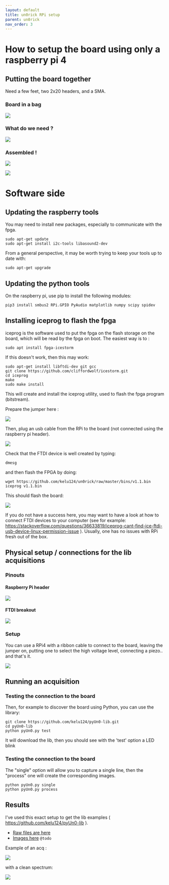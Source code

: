 ```yaml
---
layout: default
title: un0rick RPi setup
parent: un0rick
nav_order: 3
---
```


# How to setup the board using only a raspberry pi 4

## Putting the board together

Need a few feet, two 2x20 headers, and a SMA.

### Board in a bag

![](https://raw.githubusercontent.com/kelu124/echomods/master/matty/images/black/P_20191214_150726.jpg)

### What do we need ?

![](https://raw.githubusercontent.com/kelu124/echomods/master/matty/images/black/P_20191214_151518_good.jpg)

### Assembled !

![](https://raw.githubusercontent.com/kelu124/echomods/master/matty/images/black/P_20191214_163216_good.jpg)

![](https://raw.githubusercontent.com/kelu124/echomods/master/matty/images/black/P_20191214_163247_good.jpg)

# Software side

## Updating the raspberry tools

You may need to install new packages, especially to communicate with the fpga.

``` 
sudo apt-get update
sudo apt-get install i2c-tools libasound2-dev
```

From a general perspective, it may be worth trying to keep your tools up to date with:

```
sudo apt-get upgrade
```

## Updating the python tools

On the raspberry pi, use pip to install the following modules:

```
pip3 install smbus2 RPi.GPIO PyAudio matplotlib numpy scipy spidev
```

## Installing iceprog to flash the fpga

iceprog is the software used to put the fpga on the flash storage on the board, which will be read by the fpga on boot. The easiest way is to :

```
sudo apt install fpga-icestorm
```

If this doesn't work, then this may work:

```
sudo apt-get install libftdi-dev git gcc 
git clone https://github.com/cliffordwolf/icestorm.git
cd iceprog
make 
sudo make install
```

This will create and install the iceprog utility, used to flash the fpga program (bitstream).

Prepare the jumper here :

![](https://raw.githubusercontent.com/kelu124/un0rick/master/images/program.jpg)

Then, plug an usb cable from the RPi to the board (not connected using the raspberry pi header).

![](https://raw.githubusercontent.com/kelu124/echomods/master/matty/images/P_20191123_144920.jpg)

Check that the FTDI device is well created by typing:

```
dmesg
```

and then flash the FPGA by doing:

```
wget https://github.com/kelu124/un0rick/raw/master/bins/v1.1.bin
iceprog v1.1.bin
```

This should flash the board:

![](https://raw.githubusercontent.com/kelu124/echomods/master/matty/v1.01/iceprog.png)

If you do not have a success here, you may want to have a look at how to connect FTDI devices to your computer (see for example: https://stackoverflow.com/questions/36633819/iceprog-cant-find-ice-ftdi-usb-device-linux-permission-issue ). Usually, one has no issues with RPi fresh out of the box.

## Physical setup / connections for the lib acquisitions

### Pinouts

#### Raspberry Pi header

![](https://raw.githubusercontent.com/kelu124/un0rick/master/images/un0rick_rpi_header.png)

#### FTDI breakout

![](https://raw.githubusercontent.com/kelu124/un0rick/master/images/un0rick_ftdi.png)

### Setup

You can use a RPi4 with a ribbon cable to connect to the board, leaving the jumper on, putting one to select the high voltage level, connecting a piezo.. and that's it.

![](https://raw.githubusercontent.com/kelu124/echomods/master/matty/images/P_20191123_161358.jpg)

## Running an acquisition

### Testing the connection to the board

Then, for example to discover the board using Python, you can use the library:

```
git clone https://github.com/kelu124/pyUn0-lib.git
cd pyUn0-lib
python pyUn0.py test
```

It will download the lib, then you should see with the 'test' option a LED blink

### Testing the connection to the board

The "single" option will allow you to capture a single line, then the "process" one will create the corresponding images.

```
python pyUn0.py single
python pyUn0.py process
```

## Results

I've used this exact setup to get the lib examples ( https://github.com/kelu124/pyUn0-lib ).
* [Raw files are here](https://github.com/kelu124/pyUn0-lib/tree/master/data)
* [Images here]() `@todo`


Example of an acq : 

![](https://raw.githubusercontent.com/kelu124/pyUn0-lib/master/images/20191123a-1.jpg)

with a clean spectrum: 

![](https://raw.githubusercontent.com/kelu124/pyUn0-lib/master/images/20191123a-1-fft.jpg)
